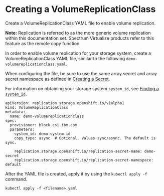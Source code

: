 # Creating a VolumeReplicationClass

Create a VolumeReplicationClass YAML file to enable volume replication.

**Note:** Replication is referred to as the more generic volume replication within this documentation set. Spectrum Virtualize products refer to this feature as the remote copy function.

In order to enable volume replication for your storage system, create a VolumeReplicationClass YAML file, similar to the following `demo-volumereplicationclass.yaml`.

When configuring the file, be sure to use the same array secret and array secret namespace as defined in [Creating a Secret](csi_ug_config_create_secret.md).

For information on obtaining your storage system `system_id`, see [Finding a `system_id`](csi_ug_config_replication_find_systemid.md).

```
apiVersion: replication.storage.openshift.io/v1alpha1
kind: VolumeReplicationClass
metadata:
  name: demo-volumereplicationclass
spec:
  provisioner: block.csi.ibm.com
  parameters:
    system_id: demo-system-id
    copy_type: async  # Optional. Values sync/async. The default is sync.

    replication.storage.openshift.io/replication-secret-name: demo-secret
    replication.storage.openshift.io/replication-secret-namespace: default
```

After the YAML file is created, apply it by using the `kubectl apply -f` command.

```
kubectl apply -f <filename>.yaml
```